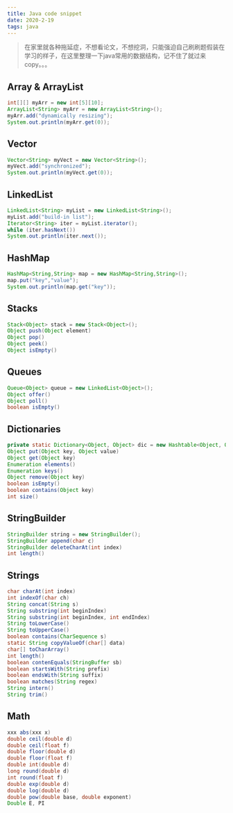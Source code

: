 ```yaml
---
title: Java code snippet
date: 2020-2-19
tags: java
---
```


> 在家里就各种拖延症，不想看论文，不想挖洞，只能强迫自己刷刷题假装在学习的样子，在这里整理一下java常用的数据结构，记不住了就过来copy。。。

## Array & ArrayList

```java
int[][] myArr = new int[5][10];
ArrayList<String> myArr = new ArrayList<String>();
myArr.add("dynamically resizing");
System.out.println(myArr.get(0));
```

## Vector

```java
Vector<String> myVect = new Vector<String>();
myVect.add("synchronized");
System.out.println(myVect.get(0));
```

## LinkedList

```java
LinkedList<String> myList = new LinkedList<String>();
myList.add("build-in list");
Iterator<String> iter = myList.iterator();
while (iter.hasNext())
System.out.println(iter.next());
```

## HashMap

```java
HashMap<String,String> map = new HashMap<String,String>();
map.put("key","value");
System.out.println(map.get("key"));
```

## Stacks

```java
Stack<Object> stack = new Stack<Object>();
Object push(Object element)
Object pop()
Object peek()
Object isEmpty()
```

## Queues

```java
Queue<Object> queue = new LinkedList<Object>();
Object offer()
Object poll()
boolean isEmpty()
```

## Dictionaries

```java
private static Dictionary<Object, Object> dic = new Hashtable<Object, Object>();
Object put(Object key, Object value)
Object get(Object key)
Enumeration elements()
Enumeration keys()
Object remove(Object key)
boolean isEmpty()
boolean contains(Object key)
int size()
```

## StringBuilder

```java
StringBuilder string = new StringBuilder();
StringBuilder append(char c)
StringBuilder deleteCharAt(int index)
int length()
```

## Strings

```java
char charAt(int index)
int indexOf(char ch)
String concat(String s)
String substring(int beginIndex)
String substring(int beginIndex, int endIndex)
String toLowerCase()
String toUpperCase()
boolean contains(CharSequence s)
static String copyValueOf(char[] data)
char[] toCharArray()
int length()
boolean contenEquals(StringBuffer sb)
boolean startsWith(String prefix)
boolean endsWith(String suffix)
boolean matches(String regex)
String intern()
String trim()
```

## Math

```java
xxx abs(xxx x)
double ceil(double d) 
double ceil(float f)
double floor(double d)
double floor(float f)
double int(double d)
long round(double d)
int round(float f)
double exp(double d)
double log(double d)
double pow(double base, double exponent)
Double E, PI
```

